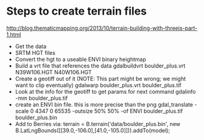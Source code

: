 Steps to create terrain files
=============================
http://blog.thematicmapping.org/2013/10/terrain-building-with-threejs-part-1.html
- Get the data
 - SRTM HGT files
- Convert the hgt to a useable ENVI binary heightmap
 - Build a vrt file that references the data
    gdalbuildvrt boulder_plus.vrt N39W106.HGT N40W106.HGT
 - Create a geotiff out of it (NOTE: This part might be wrong; we might want to clip eventually)
    gdalwarp boulder_plus.vrt boulder_plus.tif
 - Look at the info for the geotiff to get params for next command
    gdalinfo -mm boulder_plus.tif
 - create an ENVI bin file. this is more precise than the png
    gdal_translate -scale 0 4347 0 65535 -outsize 50% 50% -of ENVI boulder_plus.tif boulder_plus.bin
- Add to Berries via:
 terrain = B.terrain('data/boulder_plus.bin', new B.LatLngBounds([[39.0,-106.0],[41.0,-105.0]])).addTo(model);
